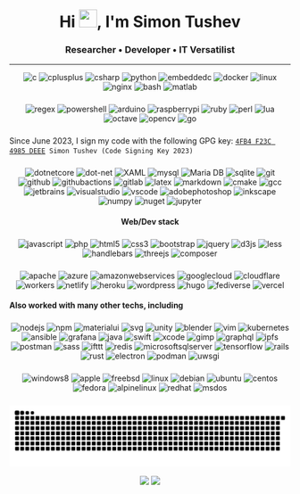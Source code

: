 <h1 align="center">Hi <img src="https://user-images.githubusercontent.com/18350557/176309783-0785949b-9127-417c-8b55-ab5a4333674e.gif" width=32 height=32>, I'm Simon Tushev</h1>
<h3 align="center">Researcher • Developer • IT Versatilist</h3>

---------------------------------------


<div align="center">
  <img src="https://cdn.jsdelivr.net/gh/devicons/devicon/icons/c/c-original.svg" height="64" alt="c"  />
  <img src="https://cdn.jsdelivr.net/gh/devicons/devicon/icons/cplusplus/cplusplus-original.svg" height="64" alt="cplusplus"  />
  <img src="https://cdn.jsdelivr.net/gh/devicons/devicon/icons/csharp/csharp-original.svg" height="64" alt="csharp"  />
  <img src="https://cdn.jsdelivr.net/gh/devicons/devicon/icons/python/python-original.svg" height="64" alt="python"  />
  <img src="https://cdn.jsdelivr.net/gh/devicons/devicon/icons/embeddedc/embeddedc-original.svg" height="64" alt="embeddedc"  />
  <img src="https://skillicons.dev/icons?i=docker" height="64" alt="docker"  />
  <img src="https://skillicons.dev/icons?i=linux" height="64" alt="linux"  />
  <img src="https://cdn.simpleicons.org/nginx/009639" height="64" alt="nginx"  />
  <img src="https://skillicons.dev/icons?i=bash" height="64" alt="bash"  />
  <img src="https://skillicons.dev/icons?i=matlab" height="64" alt="matlab"  />
</div>

###

<div align="center">
  <img src="https://skillicons.dev/icons?i=regex" height="48" alt="regex"  />
  <img src="https://skillicons.dev/icons?i=powershell" height="48" alt="powershell"  />
  <img src="https://skillicons.dev/icons?i=arduino" height="48" alt="arduino"  />
  <img src="https://skillicons.dev/icons?i=raspberrypi" height="48" alt="raspberrypi"  />
  <img src="https://skillicons.dev/icons?i=ruby" height="48" alt="ruby"  />
  <img src="https://skillicons.dev/icons?i=perl" height="48" alt="perl"  />
  <img src="https://skillicons.dev/icons?i=lua" height="48" alt="lua"  />
  <img src="https://skillicons.dev/icons?i=octave" height="48" alt="octave"  />
  <img src="https://cdn.jsdelivr.net/gh/devicons/devicon/icons/opencv/opencv-original.svg" height="48" alt="opencv"  />
  <img src="https://skillicons.dev/icons?i=go" height="48" alt="go"  />
</div>


###
<p align="left">Since June 2023, I sign my code with the following GPG key: <code><a href="https://keyserver.ubuntu.com/pks/lookup?search=4FB4F23C4985DEEE&fingerprint=on&op=index">4FB4 F23C 4985 DEEE</a> Simon Tushev (Code Signing Key 2023)</code></p>

<!--
###

<div align="left">
  <img src="https://raw.githubusercontent.com/maurodesouza/profile-readme-generator/master/src/assets/icons/social/twitter/default.svg" width="52" height="40" alt="twitter"  />
</div>
-->

###
<div align="center">
  <img src="https://cdn.jsdelivr.net/gh/devicons/devicon/icons/dotnetcore/dotnetcore-original.svg" height="40" alt="dotnetcore"  />
  <img src="https://cdn.jsdelivr.net/gh/devicons/devicon/icons/dot-net/dot-net-plain-wordmark.svg" height="40" alt="dot-net"  />
  <img src="https://profilinator.rishav.dev/skills-assets/xaml.png" alt="XAML" height="40" />
  <img src="https://skillicons.dev/icons?i=mysql" height="40" alt="mysql"  />
  <img src="https://profilinator.rishav.dev/skills-assets/mariadb.png" alt="Maria DB" height="40" />
  <img src="https://cdn.jsdelivr.net/gh/devicons/devicon/icons/sqlite/sqlite-original.svg" height="40" alt="sqlite"  />
  <img src="https://skillicons.dev/icons?i=git" height="40" alt="git"  />
  <img src="https://skillicons.dev/icons?i=github" height="40" alt="github"  />
  <img src="https://skillicons.dev/icons?i=githubactions" height="40" alt="githubactions"  />
  <img src="https://skillicons.dev/icons?i=gitlab" height="40" alt="gitlab"  />
  <img src="https://skillicons.dev/icons?i=latex" height="40" alt="latex"  />
  <img src="https://skillicons.dev/icons?i=md" height="40" alt="markdown"  />
  <img src="https://cdn.jsdelivr.net/gh/devicons/devicon/icons/cmake/cmake-original.svg" height="40" alt="cmake"  />
  <img src="https://cdn.jsdelivr.net/gh/devicons/devicon/icons/gcc/gcc-original.svg" height="40" alt="gcc"  />
  <img src="https://cdn.jsdelivr.net/gh/devicons/devicon/icons/jetbrains/jetbrains-original.svg" height="40" alt="jetbrains"  />
  <img src="https://skillicons.dev/icons?i=visualstudio" height="40" alt="visualstudio"  />
  <img src="https://skillicons.dev/icons?i=vscode" height="40" alt="vscode"  />
  <img src="https://skillicons.dev/icons?i=ps" height="40" alt="adobephotoshop"  />
  <img src="https://cdn.jsdelivr.net/gh/devicons/devicon/icons/inkscape/inkscape-original.svg" height="40" alt="inkscape"  />
  <img src="https://cdn.jsdelivr.net/gh/devicons/devicon/icons/numpy/numpy-original.svg" height="40" alt="numpy"  />
  <img src="https://cdn.jsdelivr.net/gh/devicons/devicon/icons/nuget/nuget-original.svg" height="40" alt="nuget"  />
  <img src="https://cdn.simpleicons.org/jupyter/F37626" height="40" alt="jupyter"  />
</div>

<h4 align="center">Web/Dev stack</h4>

###

<div align="center">
  <img src="https://skillicons.dev/icons?i=js" height="40" alt="javascript"  />
  <img src="https://skillicons.dev/icons?i=php" height="40" alt="php"  />
  <img src="https://skillicons.dev/icons?i=html" height="40" alt="html5"  />
  <img src="https://skillicons.dev/icons?i=css" height="40" alt="css3"  />
  <img src="https://skillicons.dev/icons?i=bootstrap" height="40" alt="bootstrap"  />
  <img src="https://skillicons.dev/icons?i=jquery" height="40" alt="jquery"  />
  <img src="https://skillicons.dev/icons?i=d3" height="40" alt="d3js"  />
  <img src="https://cdn.jsdelivr.net/gh/devicons/devicon/icons/less/less-plain-wordmark.svg" height="40" alt="less"  />
  <img src="https://cdn.simpleicons.org/handlebarsdotjs/000000" height="40" alt="handlebars"  />
  <img src="https://skillicons.dev/icons?i=threejs" height="40" alt="threejs"  />
  <img src="https://cdn.jsdelivr.net/gh/devicons/devicon/icons/composer/composer-original.svg" height="40" alt="composer"  />
</div>

###

<div align="center">
  <img src="https://cdn.simpleicons.org/apache/D22128" height="40" alt="apache"  />
  <img src="https://skillicons.dev/icons?i=azure" height="40" alt="azure"  />
  <img src="https://skillicons.dev/icons?i=aws" height="40" alt="amazonwebservices"  />
  <img src="https://skillicons.dev/icons?i=gcp" height="40" alt="googlecloud"  />
  <img src="https://skillicons.dev/icons?i=cloudflare" height="40" alt="cloudflare"  />
  <img src="https://skillicons.dev/icons?i=workers" height="40" alt="workers"  />
  <img src="https://skillicons.dev/icons?i=netlify" height="40" alt="netlify"  />
  <img src="https://skillicons.dev/icons?i=heroku" height="40" alt="heroku"  />
  <img src="https://skillicons.dev/icons?i=wordpress" height="40" alt="wordpress"  />
  <img src="https://cdn.simpleicons.org/hugo/FF4088" height="40" alt="hugo"  />
  <img src="https://skillicons.dev/icons?i=fediverse" height="40" alt="fediverse"  />
  <img src="https://skillicons.dev/icons?i=vercel" height="40" alt="vercel"  />
</div>


<h4 align="left">Also worked with many other techs, including</h4>

###

<div align="center">
  <img src="https://skillicons.dev/icons?i=nodejs" height="36" alt="nodejs"  />
  <img src="https://cdn.simpleicons.org/npm/CB3837" height="36" alt="npm"  />
  <img src="https://skillicons.dev/icons?i=materialui" height="36" alt="materialui"  />
  <img src="https://skillicons.dev/icons?i=svg" height="36" alt="svg"  />
  <img src="https://skillicons.dev/icons?i=unity" height="36" alt="unity"  />
  <img src="https://skillicons.dev/icons?i=blender" height="36" alt="blender"  />
  <img src="https://skillicons.dev/icons?i=vim" height="36" alt="vim"  />
  <img src="https://cdn.jsdelivr.net/gh/devicons/devicon/icons/kubernetes/kubernetes-plain.svg" height="36" alt="kubernetes"  />
  <img src="https://skillicons.dev/icons?i=ansible" height="36" alt="ansible"  />
  <img src="https://skillicons.dev/icons?i=grafana" height="36" alt="grafana"  />
  <img src="https://skillicons.dev/icons?i=java" height="36" alt="java"  />
  <img src="https://skillicons.dev/icons?i=swift" height="36" alt="swift"  />
  <img src="https://cdn.jsdelivr.net/gh/devicons/devicon/icons/xcode/xcode-original.svg" height="36" alt="xcode"  />
  <img src="https://cdn.simpleicons.org/gimp/5C5543" height="36" alt="gimp"  />
  <img src="https://skillicons.dev/icons?i=graphql" height="36" alt="graphql"  />
  <img src="https://skillicons.dev/icons?i=ipfs" height="36" alt="ipfs"  />
  <img src="https://cdn.simpleicons.org/postman/FF6C37" height="36" alt="postman"  />
  <img src="https://skillicons.dev/icons?i=sass" height="36" alt="sass"  />
  <img src="https://cdn.simpleicons.org/ifttt/000000" height="36" alt="ifttt"  />
  <img src="https://cdn.jsdelivr.net/gh/devicons/devicon/icons/redis/redis-original.svg" height="36" alt="redis"  />
  <img src="https://cdn.jsdelivr.net/gh/devicons/devicon/icons/microsoftsqlserver/microsoftsqlserver-plain.svg" height="36" alt="microsoftsqlserver"  />
  <img src="https://skillicons.dev/icons?i=tensorflow" height="36" alt="tensorflow"  />
  <img src="https://skillicons.dev/icons?i=rails" height="36" alt="rails"  />
  <img src="https://skillicons.dev/icons?i=rust" height="36" alt="rust"  />
  <img src="https://cdn.jsdelivr.net/gh/devicons/devicon/icons/electron/electron-original.svg" height="36" alt="electron"  />
  <img src="https://cdn.jsdelivr.net/gh/devicons/devicon/icons/podman/podman-original.svg" height="36" alt="podman"  />
  <img src="https://cdn.jsdelivr.net/gh/devicons/devicon/icons/uwsgi/uwsgi-original.svg" height="36" alt="uwsgi"  />
</div>

###

<div align="center">
  <img src="https://cdn.jsdelivr.net/gh/devicons/devicon/icons/windows8/windows8-original.svg" height="36" alt="windows8"  />
  <img src="https://cdn.jsdelivr.net/gh/devicons/devicon/icons/apple/apple-original.svg" height="36" alt="apple"  />
  <img src="https://cdn.simpleicons.org/freebsd/AB2B28" height="36" alt="freebsd"  />
  <img src="https://skillicons.dev/icons?i=linux" height="36" alt="linux"  />
  <img src="https://cdn.simpleicons.org/debian/A81D33" height="36" alt="debian"  />
  <img src="https://cdn.jsdelivr.net/gh/devicons/devicon/icons/ubuntu/ubuntu-plain.svg" height="36" alt="ubuntu"  />
  <img src="https://cdn.jsdelivr.net/gh/devicons/devicon/icons/centos/centos-original.svg" height="36" alt="centos"  />
  <img src="https://cdn.simpleicons.org/fedora/51A2DA" height="36" alt="fedora"  />
  <img src="https://skillicons.dev/icons?i=alpinejs" height="36" alt="alpinelinux"  />
  <img src="https://cdn.simpleicons.org/redhat/EE0000" height="36" alt="redhat"  />
  <img src="https://cdn.jsdelivr.net/gh/devicons/devicon/icons/msdos/msdos-original.svg" height="36" alt="msdos"  />
</div>

###


<!-- -------------------------------------------------------------- -->


<p align="center" >
	<picture>
	  <source media="(prefers-color-scheme: dark)" srcset="https://raw.githubusercontent.com/tushev/tushev/output/github-contribution-grid-snake-dark.svg" />
	  <source media="(prefers-color-scheme: light)" srcset="https://raw.githubusercontent.com/tushev/tushev/output/github-contribution-grid-snake.svg" />
	  <img alt="github-snake" src="https://raw.githubusercontent.com/tushev/tushev/output/github-contribution-grid-snake.svg" />
	</picture>
</p>

<p align="center" >
      <!-- Stats -->
      <picture width="437">
          <source
            srcset="https://github-readme-stats.vercel.app/api?username=tushev&show_icons=true&count_private=true&card_width=437&theme=dark"
            media="(prefers-color-scheme: dark)"
          />
          <source
            srcset="https://github-readme-stats.vercel.app/api?username=tushev&show_icons=true&count_private=true&card_width=437"
            media="(prefers-color-scheme: light), (prefers-color-scheme: no-preference)"
          />
          <img width="437" src="https://github-readme-stats.vercel.app/api?username=tushev&show_icons=true&count_private=true&card_width=437" />
      </picture>
      <!-- Streak -->
      <picture width="400">
          <source
            srcset="https://github-readme-streak-stats.herokuapp.com/?user=tushev&show_icons=true&count_private=true&card_width=400&theme=dark"
            media="(prefers-color-scheme: dark)"
          />
          <source
            srcset="https://github-readme-streak-stats.herokuapp.com/?user=tushev&show_icons=true&count_private=true&card_width=400"
            media="(prefers-color-scheme: light), (prefers-color-scheme: no-preference)"
          />
          <img width="400" src="https://github-readme-streak-stats.herokuapp.com/?user=tushev&show_icons=true&count_private=true&card_width=400" />
      </picture>
</p>
